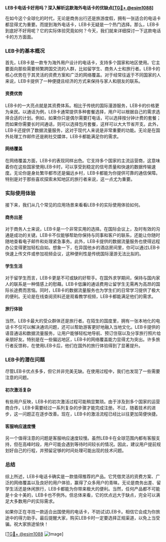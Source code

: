 **LEB卡电话卡好用吗？深入解析这款海外电话卡的优缺点[[TG💪+ @esim1088](https://t.me/s/esim1088)]**

在如今这个全球化的时代，无论是商务出行还是旅游度假，拥有一张适合的电话卡都显得尤为重要。而提到海外电话卡，LEB卡无疑是一个热门选择。那么，LEB卡到底好不好用呢？它的实际体验究竟如何？今天，我们就来详细探讨一下这款电话卡的方方面面。

### LEB卡的基本概况

首先，LEB卡是一款专为海外用户设计的电话卡，支持多个国家和地区使用。它主要面向那些需要频繁跨国交流的人群，比如留学生、商务人士和旅行者。LEB卡的核心优势在于其灵活的资费方案和广泛的网络覆盖。对于经常往返于不同国家的人来说，LEB卡提供了一种便捷且经济的方式来保持与家人和朋友的联系。

#### 资费优势

LEB卡的一大亮点就是其资费体系。相比于传统的国际漫游服务，LEB卡的价格更为亲民。以通话为例，LEB卡通常提供多种套餐选择，用户可以根据自己的需求选择合适的计划。例如，如果你只是偶尔需要打电话，可以选择按分钟计费的套餐；而如果你需要长时间通话，则可以选择包月套餐，这样可以大大节省开支。此外，LEB卡还提供了数据流量服务，这对于现代人来说是非常重要的功能。无论是在国外处理工作邮件还是刷社交媒体，LEB卡都能满足你的需求。

#### 网络覆盖

在网络覆盖方面，LEB卡的表现同样出色。它支持多个国家的主流运营商，这意味着你在这些国家使用LEB卡时，可以享受到稳定的信号质量和快速的数据传输速度。无论你是身处繁华都市还是偏远乡村，LEB卡都能为你提供可靠的通信保障。特别是对于那些喜欢探索未知地区的旅行者来说，这一点尤为重要。

### 实际使用体验

接下来，我们从几个常见的应用场景来看看LEB卡的实际使用体验如何。

#### 商务出差

对于商务人士来说，LEB卡是一个非常实用的选择。在国际会议上，及时有效的沟通是成功的关键。LEB卡不仅能够帮助你保持与同事和客户的联系，还能让你随时随地查看电子邮件和处理紧急事务。此外，LEB卡提供的数据流量服务也使得远程办公变得更加轻松自如。想象一下，在异国他乡的酒店房间里，你可以通过LEB卡快速上传文件或参加视频会议，这种便利性是传统国际漫游无法比拟的。

#### 学生生活

对于留学生而言，LEB卡更是不可或缺的好帮手。在国外求学期间，保持与国内家人的联系是一种情感上的慰藉。LEB卡低廉的通话费用让留学生无需再为高昂的国际长途费而苦恼。同时，LEB卡的数据流量服务也为学生们的日常学习提供了极大的便利。无论是在线查阅资料还是观看教学视频，LEB卡都能满足他们的需求。

#### 旅行体验

当然，LEB卡最大的受众群体还是旅行者。在陌生的国度里，拥有一张本地化的电话卡不仅可以解决通讯问题，还可以帮助游客更好地融入当地文化。LEB卡提供的语音通话和数据流量服务，让用户能够轻松地导航、预订住宿以及分享旅行照片给亲朋好友。特别是在一些偏远地区，LEB卡的网络覆盖能力显得尤为突出。许多旅行者反馈称，在使用LEB卡后，他们在国外的旅行体验得到了显著提升。

### LEB卡的潜在问题

尽管LEB卡优点多多，但它并非完美无缺。在使用过程中，我们也发现了一些需要注意的问题。

#### 初次激活复杂

有些用户反映，LEB卡的初次激活过程可能稍显繁琐。由于涉及到多个国家的运营商合作，LEB卡需要经过一系列复杂的步骤才能完成注册。不过，随着技术的进步，这一问题正在逐步改善。现在，LEB卡的激活流程已经比以往更加简便快捷。

#### 客服响应速度慢

另一个值得注意的问题是客服响应速度较慢。虽然LEB卡在全球范围内都有客服支持，但在高峰时段，用户可能会遇到等待时间较长的情况。因此，建议用户提前规划好自己的行程，并预留足够的时间处理可能出现的技术问题。

### 总结

综上所述，LEB卡电话卡确实是一款值得推荐的产品。它凭借灵活的资费方案、广泛的网络覆盖以及良好的用户体验，赢得了众多用户的青睐。无论是商务出差、留学生活还是休闲旅行，LEB卡都能为你带来极大的便利。当然，任何产品都不可能是十全十美的，LEB卡也不例外。但总体来看，它的优点远大于缺点，完全可以满足大多数用户的实际需求。

如果你正在寻找一款适合出国使用的电话卡，不妨试试LEB卡。相信它会成为你旅途中的得力助手。最后提醒大家，购买LEB卡时一定要选择正规渠道，以免上当受骗。祝大家旅途愉快！

[[TG💪+ @esim1088](https://t.me/s/esim1088) ![Image](https://i.postimg.cc/4NQfJmqS/Snipaste-2025-05-13-00-14-12.png)]